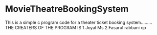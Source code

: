 # MovieTheatreBookingSystem
This is a simple c program code for a theater ticket booking system......... 
THE CREATERS OF THE PROGRAM IS 
1.Joyal Ms
2.Fasarul rabbani cp 
